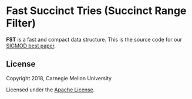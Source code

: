 # Fast Succinct Tries (Succinct Range Filter)

**FST** is a fast and compact data structure. This is the source code for our
[SIGMOD best paper](http://www.cs.cmu.edu/~huanche1/publications/surf_paper.pdf).

## License
Copyright 2018, Carnegie Mellon University

Licensed under the [Apache License](https://github.com/efficient/FST/blob/master/LICENSE).

